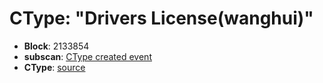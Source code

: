# CType: "Drivers License(wanghui)"

* **Block**: 2133854
* **subscan**: [CType created event](https://spiritnet.subscan.io/extrinsic/0x7ac9ad65a0cee46b002e31df0f1053162195d3c06979f6eb61ef1c54d01f1394?event=2133854-80)
* **CType**: [source](./ctype.json)
